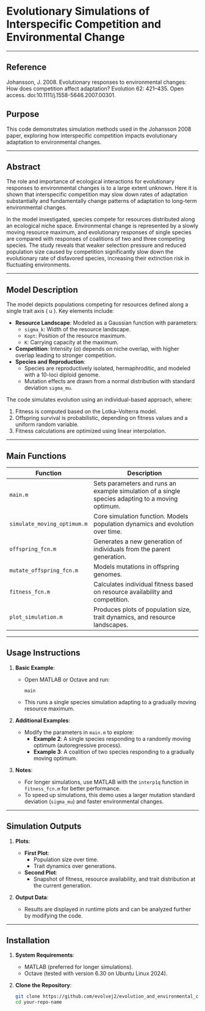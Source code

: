 # Evolutionary Simulations of Interspecific Competition and Environmental Change

---

## Reference

Johansson, J. 2008. Evolutionary responses to environmental changes: How does competition affect adaptation? Evolution 62: 421–435. 
Open access. doi:10.1111/j.1558-5646.2007.00301. 

## Purpose
This code demonstrates simulation methods used in the Johansson 2008 paper, exploring how interspecific competition impacts evolutionary adaptation to environmental changes.

---

## Abstract
The role and importance of ecological interactions for evolutionary responses to environmental changes is to a large extent unknown. Here it is shown that interspecific competition may slow down rates of adaptation substantially and fundamentally change patterns of adaptation to long-term environmental changes. 

In the model investigated, species compete for resources distributed along an ecological niche space. Environmental change is represented by a slowly moving resource maximum, and evolutionary responses of single species are compared with responses of coalitions of two and three competing species. The study reveals that weaker selection pressure and reduced population size caused by competition significantly slow down the evolutionary rate of disfavored species, increasing their extinction risk in fluctuating environments.

---

## Model Description
The model depicts populations competing for resources defined along a single trait axis \( u \). Key elements include:
- **Resource Landscape**: Modeled as a Gaussian function with parameters:
  - `sigma_k`: Width of the resource landscape.
  - `Kopt`: Position of the resource maximum.
  - `K`: Carrying capacity at the maximum.
- **Competition**: Intensity \($\alpha$) depends on niche overlap, with higher overlap leading to stronger competition.
- **Species and Reproduction**:
  - Species are reproductively isolated, hermaphroditic, and modeled with a 10-loci diploid genome.
  - Mutation effects are drawn from a normal distribution with standard deviation `sigma_mu`.

The code simulates evolution using an individual-based approach, where:
1. Fitness is computed based on the Lotka–Volterra model.
2. Offspring survival is probabilistic, depending on fitness values and a uniform random variable.
3. Fitness calculations are optimized using linear interpolation.

---

## Main Functions

| Function                  | Description                                                                 |
|---------------------------|-----------------------------------------------------------------------------|
| `main.m`                  | Sets parameters and runs an example simulation of a single species adapting to a moving optimum. |
| `simulate_moving_optimum.m` | Core simulation function. Models population dynamics and evolution over time. |
| `offspring_fcn.m`         | Generates a new generation of individuals from the parent generation.       |
| `mutate_offspring_fcn.m`  | Models mutations in offspring genomes.                                      |
| `fitness_fcn.m`           | Calculates individual fitness based on resource availability and competition. |
| `plot_simulation.m`       | Produces plots of population size, trait dynamics, and resource landscapes. |

---

## Usage Instructions

1. **Basic Example**:
   - Open MATLAB or Octave and run:
     ```
     main
     ```
   - This runs a single species simulation adapting to a gradually moving resource maximum.

2. **Additional Examples**:
   - Modify the parameters in `main.m` to explore:
     - **Example 2**: A single species responding to a randomly moving optimum (autoregressive process).
     - **Example 3**: A coalition of two species responding to a gradually moving optimum.

3. **Notes**:
   - For longer simulations, use MATLAB with the `interp1q` function in `fitness_fcn.m` for better performance.
   - To speed up simulations, this demo uses a larger mutation standard deviation (`sigma_mu`) and faster environmental changes.

---

## Simulation Outputs

1. **Plots**:
   - **First Plot**:
     - Population size over time.
     - Trait dynamics over generations.
   - **Second Plot**:
     - Snapshot of fitness, resource availability, and trait distribution at the current generation.

2. **Output Data**:
   - Results are displayed in runtime plots and can be analyzed further by modifying the code.

---

## Installation

1. **System Requirements**:
   - MATLAB (preferred for longer simulations).
   - Octave (tested with version 6.30 on Ubuntu Linux 2024).

2. **Clone the Repository**:
   ```bash
   git clone https://github.com/evolvej2/evolution_and_environmental_change.git
   cd your-repo-name
